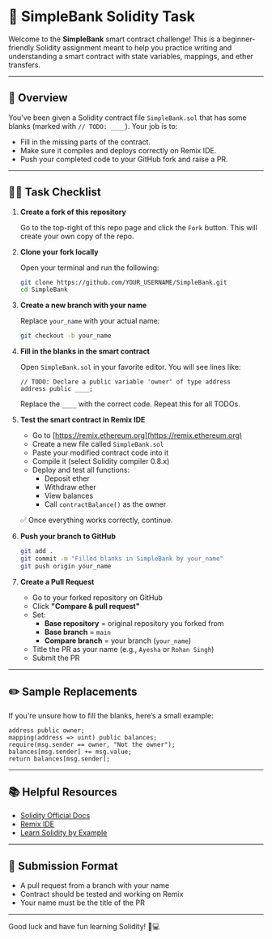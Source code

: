
# 🏦 SimpleBank Solidity Task

Welcome to the **SimpleBank** smart contract challenge! This is a beginner-friendly Solidity assignment meant to help you practice writing and understanding a smart contract with state variables, mappings, and ether transfers.

---

## 📄 Overview

You’ve been given a Solidity contract file `SimpleBank.sol` that has some blanks (marked with `// TODO: ____`). Your job is to:

- Fill in the missing parts of the contract.
- Make sure it compiles and deploys correctly on Remix IDE.
- Push your completed code to your GitHub fork and raise a PR.

---

## 🧑‍💻 Task Checklist

1. **Create a fork of this repository**

   Go to the top-right of this repo page and click the `Fork` button. This will create your own copy of the repo.

2. **Clone your fork locally**

   Open your terminal and run the following:

   ```bash
   git clone https://github.com/YOUR_USERNAME/SimpleBank.git
   cd SimpleBank
   ```

3. **Create a new branch with your name**

   Replace `your_name` with your actual name:

   ```bash
   git checkout -b your_name
   ```

4. **Fill in the blanks in the smart contract**

   Open `SimpleBank.sol` in your favorite editor. You will see lines like:

   ```solidity
   // TODO: Declare a public variable 'owner' of type address
   address public ____;
   ```

   Replace the `____` with the correct code. Repeat this for all TODOs.

5. **Test the smart contract in Remix IDE**

   - Go to [https://remix.ethereum.org](https://remix.ethereum.org)
   - Create a new file called `SimpleBank.sol`
   - Paste your modified contract code into it
   - Compile it (select Solidity compiler 0.8.x)
   - Deploy and test all functions:
     - Deposit ether
     - Withdraw ether
     - View balances
     - Call `contractBalance()` as the owner

   ✅ Once everything works correctly, continue.

6. **Push your branch to GitHub**

   ```bash
   git add .
   git commit -m "Filled blanks in SimpleBank by your_name"
   git push origin your_name
   ```

7. **Create a Pull Request**

   - Go to your forked repository on GitHub
   - Click **"Compare & pull request"**
   - Set:
     - **Base repository** = original repository you forked from
     - **Base branch** = `main`
     - **Compare branch** = your branch (`your_name`)
   - Title the PR as your name (e.g., `Ayesha` or `Rohan Singh`)
   - Submit the PR

---

## ✏️ Sample Replacements

If you're unsure how to fill the blanks, here’s a small example:

```solidity
address public owner;
mapping(address => uint) public balances;
require(msg.sender == owner, "Not the owner");
balances[msg.sender] += msg.value;
return balances[msg.sender];
```

---

## 📚 Helpful Resources

- [Solidity Official Docs](https://docs.soliditylang.org)
- [Remix IDE](https://remix.ethereum.org)
- [Learn Solidity by Example](https://solidity-by-example.org)

---

## 🏁 Submission Format

- A pull request from a branch with your name
- Contract should be tested and working on Remix
- Your name must be the title of the PR

---

Good luck and have fun learning Solidity! 🚀💻

